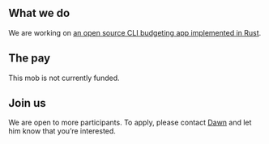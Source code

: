 ## What we do

We are working on [an open source CLI budgeting app implemented in Rust](https://github.com/mobusoperandi/budgeteer).

## The pay

This mob is not currently funded.

## Join us

We are open to more participants. To apply, please contact [Dawn](https://twitter.com/mightyiam) and let him know that you’re interested.

